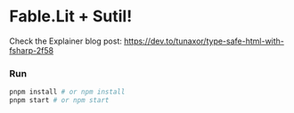 # Fable.Lit + Sutil!

Check the Explainer blog post: https://dev.to/tunaxor/type-safe-html-with-fsharp-2f58

### Run

```bash
pnpm install # or npm install
pnpm start # or npm start
```
